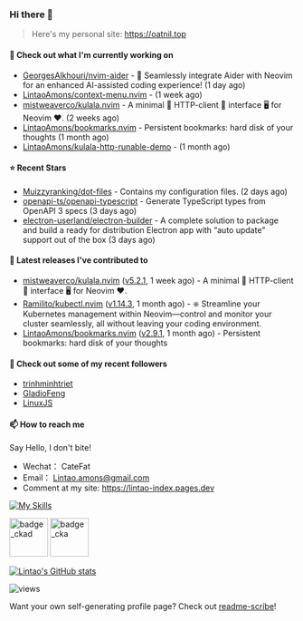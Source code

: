 ### Hi there 👋
> Here's my personal site: https://oatnil.top

#### 👷 Check out what I'm currently working on

- [GeorgesAlkhouri/nvim-aider](https://github.com/GeorgesAlkhouri/nvim-aider) - 🤖 Seamlessly integrate Aider with Neovim for an enhanced AI-assisted coding experience! (1 day ago)
- [LintaoAmons/context-menu.nvim](https://github.com/LintaoAmons/context-menu.nvim) -  (1 week ago)
- [mistweaverco/kulala.nvim](https://github.com/mistweaverco/kulala.nvim) - A minimal 🤏 HTTP-client 🐼 interface 🖥️ for Neovim ❤️. (2 weeks ago)
- [LintaoAmons/bookmarks.nvim](https://github.com/LintaoAmons/bookmarks.nvim) - Persistent bookmarks: hard disk of your thoughts (1 month ago)
- [LintaoAmons/kulala-http-runable-demo](https://github.com/LintaoAmons/kulala-http-runable-demo) -  (1 month ago)

#### ⭐ Recent Stars

- [Muizzyranking/dot-files](https://github.com/Muizzyranking/dot-files) - Contains my configuration files. (2 days ago)
- [openapi-ts/openapi-typescript](https://github.com/openapi-ts/openapi-typescript) - Generate TypeScript types from OpenAPI 3 specs (3 days ago)
- [electron-userland/electron-builder](https://github.com/electron-userland/electron-builder) - A complete solution to package and build a ready for distribution Electron app with “auto update” support out of the box (3 days ago)

#### 🔭 Latest releases I've contributed to

- [mistweaverco/kulala.nvim](https://github.com/mistweaverco/kulala.nvim) ([v5.2.1](https://github.com/mistweaverco/kulala.nvim/releases/tag/v5.2.1), 1 week ago) - A minimal 🤏 HTTP-client 🐼 interface 🖥️ for Neovim ❤️.
- [Ramilito/kubectl.nvim](https://github.com/Ramilito/kubectl.nvim) ([v1.14.3](https://github.com/Ramilito/kubectl.nvim/releases/tag/v1.14.3), 1 month ago) - ⎈ Streamline your Kubernetes management within Neovim—control and monitor your cluster seamlessly, all without leaving your coding environment.
- [LintaoAmons/bookmarks.nvim](https://github.com/LintaoAmons/bookmarks.nvim) ([v2.9.1](https://github.com/LintaoAmons/bookmarks.nvim/releases/tag/v2.9.1), 1 month ago) - Persistent bookmarks: hard disk of your thoughts

#### 👯 Check out some of my recent followers

- [trinhminhtriet](https://github.com/trinhminhtriet)
- [GladioFeng](https://github.com/GladioFeng)
- [LinuxJS](https://github.com/LinuxJS)

#### 📫 How to reach me
Say Hello, I don't bite!

- Wechat： CateFat
- Email： Lintao.amons@gmail.com
- Comment at my site: https://lintao-index.pages.dev

[![My Skills](https://skillicons.dev/icons?i=java,kotlin,spring,vim,kubernetes,docker,aws,bash,python,lua,go,js,ts,react,html,css,jenkins,postgres,mysql,mongodb)](https://skillicons.dev)

<img alt='badge_ckad' src="https://user-images.githubusercontent.com/24785373/206426236-a78f59dc-e6dc-4b92-a0c4-4cd7ab8e3649.png" width="auto" height="68" /> <img alt='badge_cka' src="https://user-images.githubusercontent.com/24785373/206426229-d2f6d627-1f39-4054-ad91-6d65c00054d6.png" width="auto" height="68" />

[![Lintao's GitHub stats](https://github-readme-stats.vercel.app/api?username=LintaoAmons)](https://github.com/LintaoAmons/github-readme-stats) 

<img src="https://komarev.com/ghpvc/?username=LintaoAmons" alt="views" />

Want your own self-generating profile page? Check out [readme-scribe](https://github.com/muesli/readme-scribe)!



